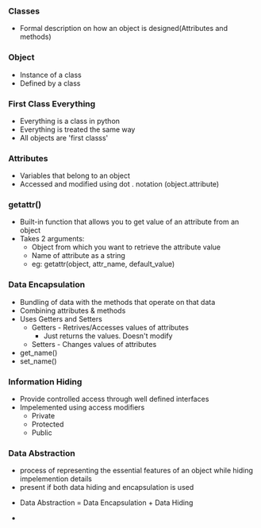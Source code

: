 ### Classes
- Formal description on how an object is designed(Attributes and methods)

### Object
- Instance of a class
- Defined by a class


### First Class Everything
* Everything is a class in python
* Everything is treated the same way
* All objects are 'first classs'


### Attributes
* Variables that belong to an object
* Accessed and modified using dot . notation (object.attribute)

### getattr()
- Built-in function that allows you to get value of an attribute from an object
- Takes 2 arguments:
	* Object from which you want to retrieve the attribute value
	* Name of attribute as a string
	- eg: getattr(object, attr_name, default_value)

### Data Encapsulation
- Bundling of data with the methods that operate on that data
- Combining attributes & methods
- Uses Getters and Setters
	* Getters - Retrives/Accesses values of attributes
		- Just returns the values. Doesn't modify
	* Setters - Changes values of attributes
- get_name()
- set_name()


### Information Hiding
- Provide controlled access through well defined interfaces
- Impelemented using access modifiers
	* Private
	* Protected
	* Public

### Data Abstraction
- process of representing the essential features of an object while hiding impelemention details
- present if both data hiding and encapsulation is used
* Data Abstraction = Data Encapsulation + Data Hiding

- 
